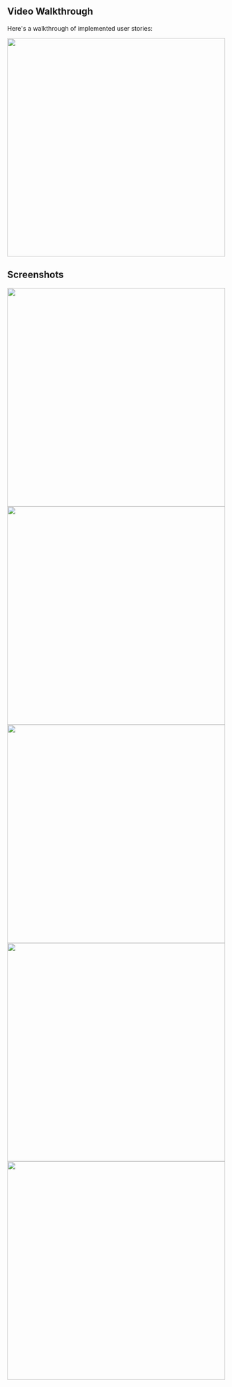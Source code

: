 ## Video Walkthrough
Here's a walkthrough of implemented user stories:

<p>

<img src="https://github.com/user-attachments/assets/53b6f1b8-9d0b-420f-8ada-9dfca6f5b2e7" height="500"> 
</p>

## Screenshots
<p>
<img src="https://github.com/user-attachments/assets/aca042c6-6f28-4f87-9a0b-8bcb503fd992" height="500"> 
<img src="https://github.com/user-attachments/assets/740a2d26-d0c1-41e1-b3a5-2469d0770f97" height="500">
<img src="https://github.com/user-attachments/assets/c5f3f5ec-d733-4228-8391-cca339db744f" height="500">
<img src="https://github.com/user-attachments/assets/e30603ae-5c84-4ca1-9048-6b0478b27cd5" height="500">
<img src="https://github.com/user-attachments/assets/43efc582-088a-49c8-836a-6adecf28778e" height="500">

<p>
